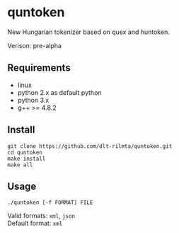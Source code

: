 # quntoken

New Hungarian tokenizer based on quex and huntoken.

Verison: pre-alpha

## Requirements

* linux
* python 2.x as default python
* python 3.x
* g++ >= 4.8.2

## Install

```
git clone https://github.com/dlt-rilmta/quntoken.git
cd quntoken
make install
make all
```

## Usage

```
./quntoken [-f FORMAT] FILE
```
Valid formats: `xml`, `json`  
Default format: `xml`

